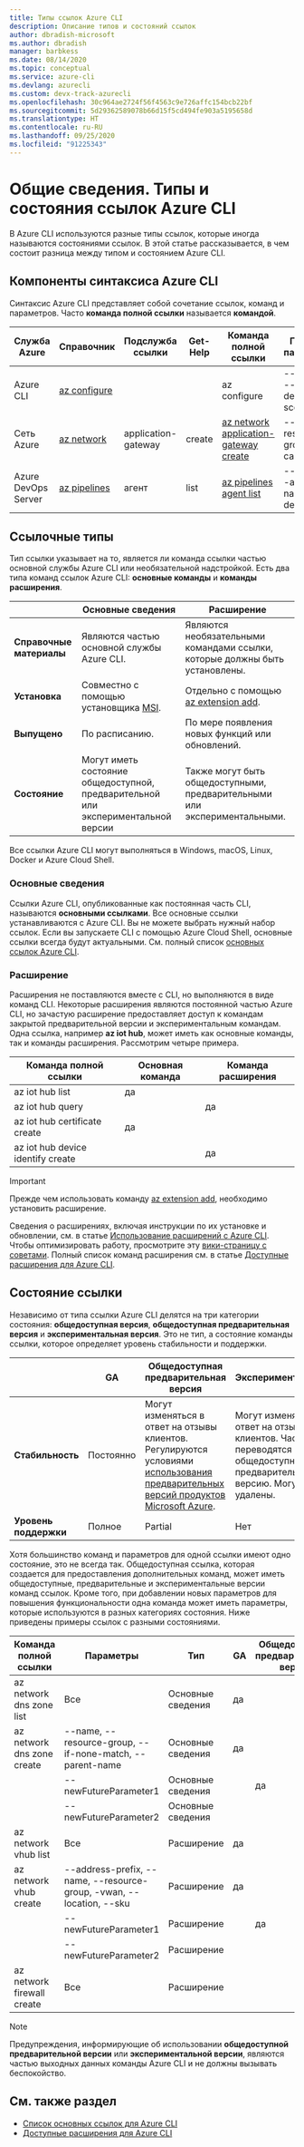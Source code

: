 ```yaml
---
title: Типы ссылок Azure CLI
description: Описание типов и состояний ссылок
author: dbradish-microsoft
ms.author: dbradish
manager: barbkess
ms.date: 08/14/2020
ms.topic: conceptual
ms.service: azure-cli
ms.devlang: azurecli
ms.custom: devx-track-azurecli
ms.openlocfilehash: 30c964ae2724f56f4563c9e726affc154bcb22bf
ms.sourcegitcommit: 5d29362589078b66d15f5cd494fe903a5195658d
ms.translationtype: HT
ms.contentlocale: ru-RU
ms.lasthandoff: 09/25/2020
ms.locfileid: "91225343"
---
```

# <a name="overview-azure-cli-reference-types-and-status"></a>Общие сведения. Типы и состояния ссылок Azure CLI

В Azure CLI используются разные типы ссылок, которые иногда называются состояниями ссылок.  В этой статье рассказывается, в чем состоит разница между типом и состоянием Azure CLI.

## <a name="azure-cli-syntax-components"></a>Компоненты синтаксиса Azure CLI

Синтаксис Azure CLI представляет собой сочетание ссылок, команд и параметров.  Часто **команда полной ссылки** называется **командой**.

| Служба Azure | Справочник | Подслужба ссылки | Get-Help | Команда полной ссылки | Примеры параметров
|-|-|-|-|-|-|
| Azure CLI | [az configure](/cli/azure/reference-index#az-configure) | | | az configure | --defaults, --list-default, --scope
| Сеть Azure | [az network](/cli/azure/network) | application-gateway | create | [az network application-gateway create](/cli/azure/network/application-gateway#az-network-application-gateway-create) | --name, --resource-group, --capacity
| Azure DevOps Server | [az pipelines](/cli/azure/pipelines) | агент | list | [az pipelines agent list](/cli/azure/pipelines/agent) | --pool-id, --agent-name, --demands

## <a name="reference-types"></a>Ссылочные типы

Тип ссылки указывает на то, является ли команда ссылки частью основной службы Azure CLI или необязательной надстройкой.  Есть два типа команд ссылок Azure CLI: **основные команды** и **команды расширения**.

|         | Основные сведения  | Расширение
|-|-|-|
| **Справочные материалы** | Являются частью основной службы Azure CLI. | Являются необязательными командами ссылки, которые должны быть установлены.
| **Установка** | Совместно с помощью установщика [MSI](). | Отдельно с помощью [az extension add]().|
| **Выпущено** | По расписанию. | По мере появления новых функций или обновлений.
| **Состояние** | Могут иметь состояние общедоступной, предварительной или экспериментальной версии | Также могут быть общедоступными, предварительными или экспериментальными.

Все ссылки Azure CLI могут выполняться в Windows, macOS, Linux, Docker и Azure Cloud Shell.

### <a name="core"></a>Основные сведения

Ссылки Azure CLI, опубликованные как постоянная часть CLI, называются **основными ссылками**.  Все основные ссылки устанавливаются с Azure CLI. Вы не можете выбрать нужный набор ссылок.  Если вы запускаете CLI с помощью Azure Cloud Shell, основные ссылки всегда будут актуальными.  См. полный список [основных ссылок Azure CLI](/cli/azure/reference-index).

### <a name="extension"></a>Расширение

Расширения не поставляются вместе с CLI, но выполняются в виде команд CLI.  Некоторые расширения являются постоянной частью Azure CLI, но зачастую расширение предоставляет доступ к командам закрытой предварительной версии и экспериментальным командам.  Одна ссылка, например **az iot hub**, может иметь как основные команды, так и команды расширения.  Рассмотрим четыре примера.

| Команда полной ссылки | Основная команда | Команда расширения
|-|-|-|
| az iot hub list | да |
| az iot hub query | | да
| az iot hub certificate create | да |
| az iot hub device identify create | | да

> [!IMPORTANT]
> Прежде чем использовать команду [az extension add](/cli/azure/extension#az-extension-add), необходимо установить расширение.

Сведения о расширениях, включая инструкции по их установке и обновлении, см. в статье [Использование расширений с Azure CLI](azure-cli-extensions-overview.md).  Чтобы оптимизировать работу, просмотрите эту [вики-страницу с советами](https://github.com/Azure/azure-network-cli-extension/wiki/Tips).  Полный список команд расширения см. в статье [Доступные расширения для Azure CLI](azure-cli-extensions-list.md).

## <a name="reference-status"></a>Состояние ссылки

Независимо от типа ссылки Azure CLI делятся на три категории состояния: **общедоступная версия**, **общедоступная предварительная версия** и **экспериментальная версия**.  Это не тип, а состояние команды ссылки, которое определяет уровень стабильности и поддержки.

| | GA  | Общедоступная предварительная версия | Экспериментальный
|-|-|-|-|
| **Стабильность** | Постоянно | Могут изменяться в ответ на отзывы клиентов.  Регулируются условиями [использования предварительных версий продуктов Microsoft Azure](/support/legal/preview-supplemental-terms/). | Могут изменяться в ответ на отзывы клиентов.  Часто переводятся в общедоступную предварительную версию.  Могут быть удалены.
| **Уровень поддержки** | Полное | Partial | Нет

Хотя большинство команд и параметров для одной ссылки имеют одно состояние, это не всегда так.  Общедоступная ссылка, которая создается для предоставления дополнительных команд, может иметь общедоступные, предварительные и экспериментальные версии команд ссылок. Кроме того, при добавлении новых параметров для повышения функциональности одна команда может иметь параметры, которые используются в разных категориях состояния.  Ниже приведены примеры ссылок с разными состояниями.

| Команда полной ссылки | Параметры | Тип | GA | Общедоступная предварительная версия | Экспериментальный
|-|-|-|-|-|-|
| az network dns zone list | Все | Основные сведения | да |
| az network dns zone create | --name, --resource-group, --if-none-match, --parent-name | Основные сведения | да |
|  | --newFutureParameter1 | Основные сведения | | да
|  | --newFutureParameter2 | Основные сведения | | | да
| az network vhub list | Все |Расширение | да
| az network vhub create | --address-prefix, --name, --resource-group, -vwan, --location, --sku |Расширение | да
|  | --newFutureParameter1 |Расширение | | да
|  | --newFutureParameter2|Расширение | | | да
| az network firewall create | Все | Расширение | | | да

> [!NOTE]
> Предупреждения, информирующие об использовании **общедоступной предварительной версии** или **экспериментальной версии**, являются частью выходных данных команды Azure CLI и не должны вызывать беспокойство.

## <a name="see-also"></a>См. также раздел

- [Список основных ссылок для Azure CLI](/cli/azure/reference-index)
- [Доступные расширения для Azure CLI](azure-cli-extensions-list.md)